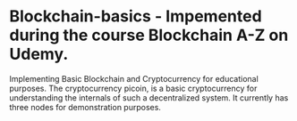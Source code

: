# Blockchain-basics - Impemented during the course Blockchain A-Z on Udemy.
Implementing Basic Blockchain and Cryptocurrency for educational purposes.
The cryptocurrency picoin, is a basic cryptocurrency for understanding the internals of such a decentralized system. It currently has three nodes for demonstration purposes.
